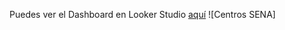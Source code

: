 Puedes ver el Dashboard en Looker Studio [aquí](https://lookerstudio.google.com/s/oTCrJyBHBCM)
![Centros SENA]
